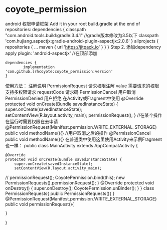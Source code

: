 # coyote_permission
android 权限申请框架
Add it in your root build.gradle at the end of repositories:
 	dependencies {
        classpath "com.android.tools.build:gradle:3.4.1"     //gradle版本修改为3.5以下
        classpath 'com.hujiang.aspectjx:gradle-android-plugin-aspectjx:2.0.6'
    	}
	allprojects {
		repositories {
			...
			maven { url 'https://jitpack.io' }
		}
	}
Step 2. 添加dependency
	apply plugin: 'android-aspectjx'  //在顶部添加
	
	dependencies {
	        implementation 'com.github.lrhcoyote:coyote_permission:version'
	}

使用方法：
	注解说明
	PermissionRequest 请求权限注解 value 需要请求的权限支持多权限请求  requestCode 请求码
	PermissionCancel  用户取消  
	PermissionDenied  用户拒绝
在Activity或Fragment中使用
    @Override
    protected void onCreate(Bundle savedInstanceState) {
        super.onCreate(savedInstanceState);
        setContentView(R.layout.activity_main);
        permissionRequest();
    }
    //在某个操作在运行时需要权限在去申请
    @PermissionRequest(Manifest.permission.WRITE_EXTERNAL_STORAGE)
    public void methodName(){}
    //用户取消之后的操作
    @PermissionCancel
    public void methodName(){}
在普通类中使用这里使用Activity来示例Fragment也一样：
public class MainActivity extends AppCompatActivity {

    @Override
    protected void onCreate(Bundle savedInstanceState) {
        super.onCreate(savedInstanceState);
        setContentView(R.layout.activity_main);
//        permissionRequest();
        CoyotePermission.bind(this);
        new PermissionRequests().permissionRequest();
    }
    @Override
    protected void onDestroy() {
        super.onDestroy();
        CoyotePermission.unBinder();
    }
}
class PermissionRequests{
   public PermissionRequests(){
    }
    @PermissionRequest(Manifest.permission.WRITE_EXTERNAL_STORAGE)
    public void permissionRequest(){

    }
}
    
